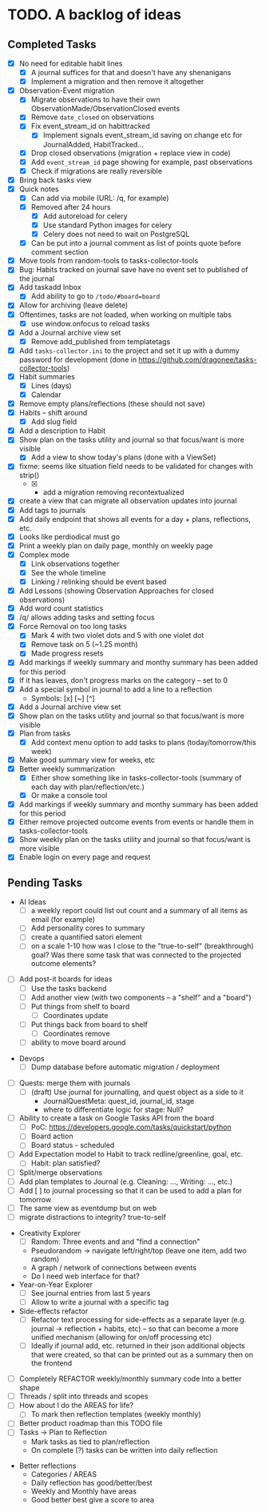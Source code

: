 # TODO. A backlog of ideas

## Completed Tasks

- [x] No need for editable habit lines
  - [x] A journal suffices for that and doesn't have any shenanigans
  - [x] Implement a migration and then remove it altogether
- [x] Observation-Event migration
  - [x] Migrate observations to have their own ObservationMade/ObservationClosed events
  - [x] Remove `date_closed` on observations
  - [x] Fix event_stream_id on habittracked
    - [x] Implement signals event_stream_id saving on change etc for JournalAdded, HabitTracked...
  - [x] Drop closed observations (migration + replace view in code)
  - [x] Add `event_stream_id` page showing for example, past observations
  - [x] Check if migrations are really reversible
- [x] Bring back tasks view
- [x] Quick notes
  - [x] Can add via mobile (URL: /q, for example)
  - [x] Removed after 24 hours
    - [x] Add autoreload for celery
    - [x] Use standard Python images for celery
    - [x] Celery does not need to wait on PostgreSQL
  - [x] Can be put into a journal comment as list of points quote before comment section
- [x] Move tools from random-tools to tasks-collector-tools
- [x] Bug: Habits tracked on journal save have no event set to published of the journal
- [x] Add taskadd Inbox
  - [x] Add ability to go to `/todo/#board=board`
- [x] Allow for archiving (leave delete)
- [x] Oftentimes, tasks are not loaded, when working on multiple tabs
  - [x] use window.onfocus to reload tasks
- [x] Add a Journal archive view set
  - [x] Remove add_published from templatetags
- [x] Add `tasks-collector.ini` to the project and set it up with a dummy password for development (done in https://github.com/dragonee/tasks-collector-tools)
- [x] Habit summaries
  - [x] Lines (days)
  - [x] Calendar
- [x] Remove empty plans/reflections (these should not save)
- [x] Habits – shift around
  - [x] Add slug field
- [x] Add a description to Habit
- [x] Show plan on the tasks utility and journal so that focus/want is more visible
  - [x] Add a view to show today's plans (done with a ViewSet)
- [x] fixme: seems like situation field needs to be validated for changes with strip()
  - [x] + add a migration removing recontextualized
- [x] create a view that can migrate all observation updates into journal
- [x] Add tags to journals
- [x] Add daily endpoint that shows all events for a day + plans, reflections, etc.
- [x] Looks like perdiodical must go
- [x] Print a weekly plan on daily page, monthly on weekly page
- [x] Complex mode
  - [x] Link observations together
  - [x] See the whole timeline
  - [x] Linking / relinking should be event based
- [x] Add Lessons (showing Observation Approaches for closed observations)
- [x] Add word count statistics
- [x] /q/ allows adding tasks and setting focus
- [x] Force Removal on too long tasks
  - [x] Mark 4 with two violet dots and 5 with one violet dot
  - [x] Remove task on 5 (~1.25 month)
  - [x] Made progress resets
- [x] Add markings if weekly summary and monthy summary has been added for this period
- [x] If it has leaves, don't progress marks on the category – set to 0
- [x] Add a special symbol in journal to add a line to a reflection
  - Symbols: [x] [~] [^]
- [x] Add a Journal archive view set
- [x] Show plan on the tasks utility and journal so that focus/want is more visible
- [x] Plan from tasks
  - [x] Add context menu option to add tasks to plans (today/tomorrow/this week)
- [x] Make good summary view for weeks, etc
- [x] Better weekly summarization
  - [x] Either show something like in tasks-collector-tools (summary of each day with plan/reflection/etc.)
  - [x] Or make a console tool
- [x] Add markings if weekly summary and monthy summary has been added for this period
- [x] Either remove projected outcome events from events or handle them in tasks-collector-tools
- [x] Show weekly plan on the tasks utility and journal so that focus/want is more visible
- [x] Enable login on every page and request

## Pending Tasks

- AI Ideas
  - [ ] a weekly report could list out count and a summary of all items as email (for example)
  - [ ] Add personality cores to summary
  - [ ] create a quantified satori element
  - [ ] on a scale 1-10 how was I close to the "true-to-self" (breakthrough) goal? Was there some task that was connected to the projected outcome elements?
- [ ] Add post-it boards for ideas
  - [ ] Use the tasks backend
  - [ ] Add another view (with two components – a "shelf" and a "board")
  - [ ] Put things from shelf to board
    - [ ] Coordinates update
  - [ ] Put things back from board to shelf
    - [ ] Coordinates remove
  - [ ] ability to move board around
- Devops
  - [ ] Dump database before automatic migration / deployment
- [ ] Quests: merge them with journals
  - [ ] (draft) Use journal for journalling, and quest object as a side to it
    - JournalQuestMeta: quest_id, journal_id, stage
    - where to differentiate logic for stage: Null?
- [ ] Ability to create a task on Google Tasks API from the board
  - [ ] PoC: https://developers.google.com/tasks/quickstart/python
  - [ ] Board action
  - [ ] Board status - scheduled
- [ ] Add Expectation model to Habit to track redline/greenline, goal, etc.
  - [ ] Habit: plan satisfied?
- [ ] Split/merge observations
- [ ] Add plan templates to Journal (e.g. Cleaning: ..., Writing: ..., etc.)
- [ ] Add [ ] to journal processing so that it can be used to add a plan for tomorrow
- [ ] The same view as eventdump but on web
- [ ] migrate distractions to integrity? true-to-self
- Creativity Explorer
  - [ ] Random: Three events and and "find a connection"
  - Pseudorandom -> navigate left/right/top (leave one item, add two random)
  - A graph / network of connections between events
  - Do I need web interface for that?
- Year-on-Year Explorer
  - [ ] See journal entries from last 5 years
  - [ ] Allow to write a journal with a specific tag
- Side-effects refactor
  - [ ] Refactor text processing for side-effects as a separate layer (e.g. journal -> reflection + habits, etc) – so that can become a more unified mechanism (allowing for on/off processing etc)
  - [ ] Ideally if journal add, etc. returned in their json additional objects that were created, so that can be printed out as a summary then on the frontend
- [ ] Completely REFACTOR weekly/monthly summary code into a better shape
- [ ] Threads / split into threads and scopes
- [ ] How about I do the AREAS for life?
  - [ ] To mark then reflection templates (weekly monthly)
- [ ] Better product roadmap than this TODO file
- [ ] Tasks -> Plan to Reflection
  - Mark tasks as tied to plan/reflection
  - On complete (?) tasks can be written into daily reflection
- Better reflections
  - Categories / AREAS
  - Daily reflection has good/better/best
  - Weekly and Monthly have areas
  - Good better best give a score to area
